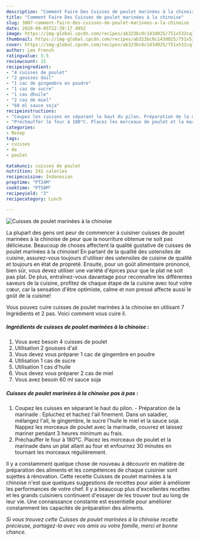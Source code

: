 ```yaml
---
description: "Comment Faire Des Cuisses de poulet marinées à la chinoise"
title: "Comment Faire Des Cuisses de poulet marinées à la chinoise"
slug: 3007-comment-faire-des-cuisses-de-poulet-marinees-a-la-chinoise
date: 2020-09-05T22:39:17.495Z
image: https://img-global.cpcdn.com/recipes/ab323bc0c143d025/751x532cq70/cuisses-de-poulet-marinees-a-la-chinoise-photo-principale-de-la-recette.jpg
thumbnail: https://img-global.cpcdn.com/recipes/ab323bc0c143d025/751x532cq70/cuisses-de-poulet-marinees-a-la-chinoise-photo-principale-de-la-recette.jpg
cover: https://img-global.cpcdn.com/recipes/ab323bc0c143d025/751x532cq70/cuisses-de-poulet-marinees-a-la-chinoise-photo-principale-de-la-recette.jpg
author: Lee French
ratingvalue: 3.5
reviewcount: 15
recipeingredient:
- "4 cuisses de poulet"
- "2 gousses dail"
- "1 cac de gingembre en poudre"
- "1 cas de sucre"
- "1 cas dhuile"
- "2 cas de miel"
- "60 ml sauce soja"
recipeinstructions:
- "Coupez les cuisses en séparant le haut du pilon. Préparation de la marinade : Epluchez et hachez l&#39;ail finement. Dans un saladier, mélangez l&#39;ail, le gingembre, le sucre l&#39;huile le miel et la sauce soja. Nappez les morceaux de poulet avec la marinade, couvrez et laissez mariner pendant 3 heures minimum au frais."
- "Préchauffer le four à 180°C. Placez les morceaux de poulet et la marinade dans un plat allant au four et enfournez 30 minutes en tournant les morceaux régulièrement."
categories:
- Resep
tags:
- cuisses
- de
- poulet

katakunci: cuisses de poulet 
nutrition: 241 calories
recipecuisine: Indonesian
preptime: "PT24M"
cooktime: "PT58M"
recipeyield: "3"
recipecategory: Lunch

---
```



![Cuisses de poulet marinées à la chinoise](https://img-global.cpcdn.com/recipes/ab323bc0c143d025/751x532cq70/cuisses-de-poulet-marinees-a-la-chinoise-photo-principale-de-la-recette.jpg)

La plupart des gens ont peur de commencer à cuisiner cuisses de poulet marinées à la chinoise de peur que la nourriture obtenue ne soit pas délicieuse. Beaucoup de choses affectent la qualité gustative de cuisses de poulet marinées à la chinoise! En partant de la qualité des ustensiles de cuisine, assurez-vous toujours d'utiliser des ustensiles de cuisine de qualité et toujours en état de propreté. Ensuite, pour un goût alimentaire prononcé, bien sûr, vous devez utiliser une variété d'épices pour que le plat ne soit pas plat. De plus, entraînez-vous davantage pour reconnaître les différentes saveurs de la cuisine, profitez de chaque étape de la cuisine avec tout votre cœur, car la sensation d'être optimiste, calme et non pressé affecte aussi le goût de la cuisine!

<!--inarticleads1-->

Vous pouvez cuire cuisses de poulet marinées à la chinoise en utilisant 7 Ingrédients et 2 pas. Voici comment vous cuire il.

##### Ingrédients de cuisses de poulet marinées à la chinoise :

1. Vous avez besoin 4 cuisses de poulet
1. Utilisation 2 gousses d&#39;ail
1. Vous devez vous préparer 1 cac de gingembre en poudre
1. Utilisation 1 cas de sucre
1. Utilisation 1 cas d&#39;huile
1. Vous devez vous préparer 2 cas de miel
1. Vous avez besoin 60 ml sauce soja




<!--inarticleads2-->

##### Cuisses de poulet marinées à la chinoise pas à pas :

1. Coupez les cuisses en séparant le haut du pilon. - Préparation de la marinade : Epluchez et hachez l&#39;ail finement. Dans un saladier, mélangez l&#39;ail, le gingembre, le sucre l&#39;huile le miel et la sauce soja. Nappez les morceaux de poulet avec la marinade, couvrez et laissez mariner pendant 3 heures minimum au frais.
1. Préchauffer le four à 180°C. Placez les morceaux de poulet et la marinade dans un plat allant au four et enfournez 30 minutes en tournant les morceaux régulièrement.




<!--inarticleads1-->

<p>
Il y a constamment quelque chose de nouveau à découvrir en matière de préparation des aliments et les compétences de chaque cuisinier sont sujettes à rénovation. Cette recette Cuisses de poulet marinées à la chinoise n'est que quelques suggestions de recettes pour aider à améliorer les performances de votre chef. Il y a beaucoup plus d'excellentes recettes et les grands cuisiniers continuent d'essayer de les trouver tout au long de leur vie. Une connaissance constante est essentielle pour améliorer constamment les capacités de préparation des aliments.
</p>

<p>
<i>Si vous trouvez cette Cuisses de poulet marinées à la chinoise recette précieuse, partagez-la avec vos amis ou votre famille, merci et bonne chance.</i>
</p>
